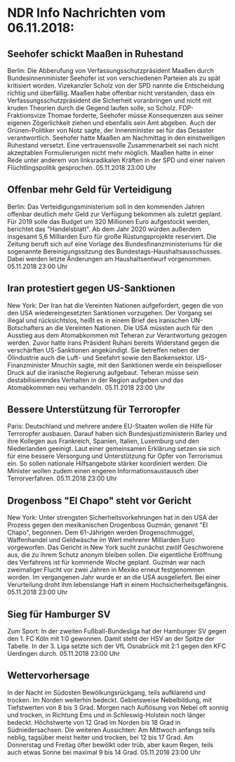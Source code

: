 # NDR Info Nachrichten vom 06.11.2018:


## Seehofer schickt Maaßen in Ruhestand
Berlin: Die Abberufung von Verfassungsschutzpräsident Maaßen durch Bundesinnenminister Seehofer ist von verschiedenen Parteien als zu spät kritisiert worden. Vizekanzler Scholz von der SPD nannte die Entscheidung richtig und überfällig. Maaßen habe offenbar nicht verstanden, dass ein Verfassungsschutzpräsident die Sicherheit voranbringen und nicht mit kruden Theorien durch die Gegend laufen solle, so Scholz. FDP-Fraktionsvize Thomae forderte, Seehofer müsse Konsequenzen aus seiner eigenen Zögerlichkeit ziehen und ebenfalls sein Amt abgeben. Auch der Grünen-Politiker von Notz sagte, der Innenminister sei für das Desaster verantwortlich. Seehofer hatte Maaßen am Nachmittag in den einstweiligen Ruhestand versetzt. Eine vertrauensvolle Zusammenarbeit sei nach nicht akzeptablen Formulierungen nicht mehr möglich. Maaßen hatte in einer Rede unter anderem von linksradikalen Kräften in der SPD und einer naiven Flüchtlingspolitik gesprochen. 05.11.2018 23:00 Uhr 

## Offenbar mehr Geld für Verteidigung
Berlin: Das Verteidigungsministerium soll in den kommenden Jahren offenbar deutlich mehr Geld zur Verfügung bekommen als zuletzt geplant. Für 2019 solle das Budget um 320 Millionen Euro aufgestockt werden, berichtet das "Handelsblatt". Ab dem Jahr 2020 würden außerdem insgesamt 5,6 Milliarden Euro für große Rüstungsprojekte reserviert. Die Zeitung beruft sich auf eine Vorlage des Bundesfinanzministeriums für die sogenannte Bereinigungssitzung des Bundestags-Haushaltsausschusses. Dabei werden letzte Änderungen am Haushaltsentwurf vorgenommen. 05.11.2018 23:00 Uhr 

## Iran protestiert gegen US-Sanktionen
New York: Der Iran hat die Vereinten Nationen aufgefordert, gegen die von den USA wiedereingesetzten Sanktionen vorzugehen. Der Vorgang sei illegal und rücksichtslos, heißt es in einem Brief des iranischen UN-Botschafters an die Vereinten Nationen. Die USA müssten auch für den Ausstieg aus dem Atomabkommen mit Teheran zur Verantwortung gezogen werden. Zuvor hatte Irans Präsident Ruhani bereits Widerstand gegen die verschärften US-Sanktionen angekündigt. Sie betreffen neben der Ölindustrie auch die Luft- und Seefahrt sowie den Bankensektor. US-Finanzminister Mnuchin sagte, mit den Sanktionen werde ein beispielloser Druck auf die iranische Regierung aufgebaut. Teheran müsse sein destabilisierendes Verhalten in der Region aufgeben und das Atomabkommen neu verhandeln. 05.11.2018 23:00 Uhr 

## Bessere Unterstützung für Terroropfer
Paris:  Deutschland und mehrere andere EU-Staaten wollen die Hilfe für Terroropfer ausbauen. Darauf haben sich Bundesjustizministerin Barley und ihre Kollegen aus Frankreich, Spanien, Italien, Luxemburg und den Niederlanden geeinigt. Laut einer gemeinsamen Erklärung setzen sie sich für eine bessere Versorgung und Unterstützung für Opfer von Terrorismus ein. So sollen nationale Hilfsangebote stärker koordiniert werden. Die Minister wollen zudem einen engeren Informationsaustausch über Terrorverfahren. 05.11.2018 23:00 Uhr 

## Drogenboss "El Chapo" steht vor Gericht
New York: Unter strengsten Sicherheitsvorkehrungen hat in den USA der Prozess gegen den mexikanischen Drogenboss Guzmán, genannt "El Chapo", begonnen. Dem 61-Jährigen werden Drogenschmuggel, Waffenhandel und Geldwäsche im Wert mehrerer Milliarden Euro vorgeworfen. Das Gericht in New York sucht zunächst zwölf Geschworene aus, die zu ihrem Schutz anonym bleiben sollen. Die eigentliche Eröffnung des Verfahrens ist für kommende Woche geplant. Guzmán war nach zweimaliger Flucht vor zwei Jahren in Mexiko erneut festgenommen worden. Im vergangenen Jahr wurde er an die USA ausgeliefert. Bei einer Verurteilung droht ihm lebenslange Haft in einem Hochsicherheitsgefängnis. 05.11.2018 23:00 Uhr 

## Sieg für Hamburger SV
Zum Sport: In der zweiten Fußball-Bundesliga hat der Hamburger SV gegen den 1. FC Köln mit 1:0 gewonnen. Damit steht der HSV an der Spitze der Tabelle. In der 3. Liga setzte sich der VfL Osnabrück mit 2:1 gegen den KFC Uerdingen durch. 05.11.2018 23:00 Uhr 

## Wettervorhersage
In der Nacht im Südosten Bewölkungsrückgang, teils aufklarend und trocken. Im Norden weiterhin bedeckt. Gebietsweise Nebelbildung, mit Tiefstwerten von 8 bis 3 Grad. Morgen nach Auflösung von Nebel oft sonnig und trocken, in Richtung Ems und in Schleswig-Holstein noch länger bedeckt. Höchstwerte von 12 Grad im Norden bis 18 Grad in Südniedersachsen. Die weiteren Aussichten: Am Mittwoch anfangs teils neblig, tagsüber meist heiter und trocken, bei 12 bis 17 Grad. Am Donnerstag und Freitag öfter bewölkt oder trüb, aber kaum Regen, teils auch etwas Sonne bei maximal 9 bis 14 Grad. 05.11.2018 23:00 Uhr 
